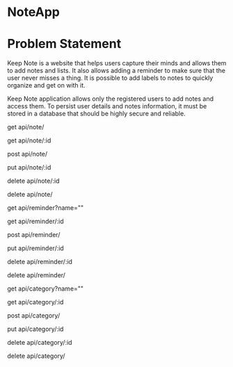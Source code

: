# NoteApp

# Problem Statement
Keep Note is a website that helps users capture their minds and allows them to add notes and lists. It also allows adding a reminder to make sure that the user never misses a thing. It is possible to add labels to notes to quickly organize and get on with it.  

Keep Note application allows only the registered users to add notes and access them. To persist user details and notes information, it must be stored in a database that should be highly secure and reliable. 

get api/note/

get api/note/:id

post api/note/

put api/note/:id

delete api/note/:id

delete api/note/

get api/reminder?name=""

get api/reminder/:id

post api/reminder/

put api/reminder/:id

delete api/reminder/:id

delete api/reminder/

get api/category?name=""

get api/category/:id

post api/category/

put api/category/:id

delete api/category/:id

delete api/category/


